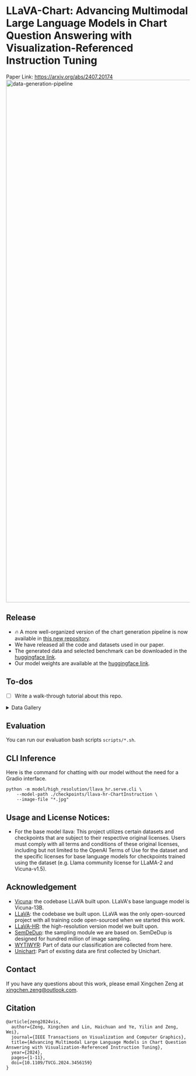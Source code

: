# LLaVA-Chart: Advancing Multimodal Large Language Models in Chart Question Answering with Visualization-Referenced Instruction Tuning
Paper Link: https://arxiv.org/abs/2407.20174
<img width="1429" alt="data-generation-pipeline" src="https://github.com/user-attachments/assets/b59bab9f-26ad-49f2-9197-2ab75d65af79">
## Release
* 🔥 A more well-organized version of the chart generation pipeline is now available in [this new repository]((https://github.com/zengxingchen/ChartGeneration)).
* We have released all the code and datasets used in our paper.
* The generated data and selected benchmark can be downloaded in the [huggingface link](https://huggingface.co/datasets/lewy666/ChartInstructionData).
* Our model weights are available at the [huggingface link](https://huggingface.co/lewy666/llava-hr-ChartInstruction/tree/main).
## To-dos
- [ ] Write a walk-through tutorial about this repo.

<details>
  <summary>Data Gallery</summary>
<img width="865" alt="chart-gallery-1" src="https://github.com/user-attachments/assets/b1f3a60c-6fcd-4b4d-9cf6-fa950997901f">
<img width="856" alt="chart-gallery-2" src="https://github.com/user-attachments/assets/f5fa541d-9741-412c-bdfb-2bc1a7a34555">

</details>

## Evaluation
You can run our evaluation bash scripts `scripts/*.sh`.


## CLI Inference
Here is the command for chatting with our model without the need for a Gradio interface.
```
python -m model/high_resolution/llava_hr.serve.cli \
    --model-path ./checkpoints/llava-hr-ChartInstruction \
    --image-file "*.jpg" 
```
## Usage and License Notices: 
* For the base model llava: This project utilizes certain datasets and checkpoints that are subject to their respective original licenses. Users must comply with all terms and conditions of these original licenses, including but not limited to the OpenAI Terms of Use for the dataset and the specific licenses for base language models for checkpoints trained using the dataset (e.g. Llama community license for LLaMA-2 and Vicuna-v1.5). 

## Acknowledgement
- [Vicuna](https://github.com/lm-sys/FastChat): the codebase LLaVA built upon. LLaVA's base language model is Vicuna-13B.
- [LLaVA](https://github.com/haotian-liu/LLaVA): the codebase we built upon. LLaVA was the only open-sourced project with all training code open-sourced when we started this work.
- [LLaVA-HR](https://github.com/luogen1996/LLaVA-HR): the high-resolution version model we built upon. 
- [SemDeDup](https://github.com/facebookresearch/SemDeDup): the sampling module we are based on. SemDeDup is designed for hundred million of image sampling.
- [WYTIWYR](https://github.com/SerendipitysX/WYTIWYR): Part of data our classification are collected from here.
- [Unichart](https://github.com/vis-nlp/UniChart): Part of existing data are first collected by Unichart.

## Contact
If you have any questions about this work, please email Xingchen Zeng at xingchen.zeng@outlook.com.

## Citation
```
@article{zeng2024vis,
  author={Zeng, Xingchen and Lin, Haichuan and Ye, Yilin and Zeng, Wei},
  journal={IEEE Transactions on Visualization and Computer Graphics}, 
  title={Advancing Multimodal Large Language Models in Chart Question Answering with Visualization-Referenced Instruction Tuning}, 
  year={2024},
  pages={1-11},
  doi={10.1109/TVCG.2024.3456159}
}
```

